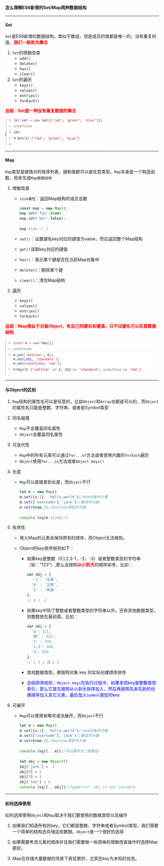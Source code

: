 #### 怎么理解ES6新增的Set/Map两种数据结构

---

#### Set

`Set`是ES6新增的数据结构，类似于数组，但是成员的值都是唯一的，没有重复的值，<font style="color:red">**我们一般称为集合**</font>

1. `Set`的增删改查
   + `add()`
   + `delete()`
   + `has()`
   + `clear()`
2. `Set`的遍历
   + `keys()`
   + `values()`
   + `entries()`
   + `forEach()`

<font style="color:red">**总结：Set是一种没有重复数据的集合**</font>

![](https://raw.githubusercontent.com/superwtt/MyFileRepository/main/image/ES6/set数据结构.png)

---

#### Map

`Map`类型是键值对的有序列表，键和值都可以是任意类型。`Map`本身是一个构造函数，用来生成`Map数据结构`

1. 增删改查

   + `size属性`：返回Map结构的成员总数

     ```javascript
     const map = new Map();
     map.set('foo',true);
     map.set('bar',false);
     
     map.size // 2
     ```

   + `set()`：设置键名key对应的键值为value，然后返回整个Map结构

   + `get()`读取key对应的键值

   + `has()`：表示某个键是否在当前Map对象中

   + `delete()`：删除某个键

   + `clear()`：清空Map结构

2. 遍历

   + `keys()`
   + `values()`
   + `entries()`
   + `forEach()`

<font style="color:red">**总结：Map类似于对象Object，有自己的键名和键值，只不过键名可以任意数据结构**</font>

![](https://raw.githubusercontent.com/superwtt/MyFileRepository/main/image/ES6/map数据结构.png)

---

#### 与Object的区别

1. `Map`结构的属性名可以是任意的，比如`Object`和`Array`也都是可以的，而`Object`的属性名只能是整数、字符串、或者是Symbol类型

2. 同名碰撞

   + `Map`不会覆盖同名属性
   + `Object`会覆盖同名属性

3. 可迭代性

   + `Map`中的所有元素可以通过`for...of`方法或者使用内置的`forEach`遍历
   + `Object`使用`for...in`方法或者`Object.keys()`

4. 长度

   + `Map`可以直接拿到长度，而`Object`不行

     ```javascript
     let m = new Map()
     m.set({a:1}, 'hello,world')//dom对象作为键
     m.set(['username'],'jack')//数组作为键
     m.set(true,1)//boolean类型作为键
     
     console.log(m.size)//3
     ```

5. 有序性

   + 填入Map的元素会保持原有的顺序，而Object无法做到。

   + Object的key排序规则如下：

     + 如果key是整数（0,1,2,3-1，-2，-3）或者整数类型的字符串（如：”123“）,那么会按照<font color=red>**从小到大**</font>的顺序排序，比如：

       ```javascript
       var obj = {
         '-1': '全部',
         '0' : '正常',
         '1' : '失效'
       };
       // 0 1 -1
       ```

       

     + 如果key中除了整数或者整数类型的字符串以外，还有其他数据类型，则整数放在最前面，比如：

       ```javascript
       var obj = {
         'a': 111,
         '我' : 222,
         '1' : 333,
         '1.3': 444,
         '3': 555
       };
       // 1 3 a 我 1.3
       ```

       

     + 其他数据类型，都按照对象 key 的实际创建顺序排序

     + <font color=blue>总结排序规则：`Object.keys`在执行过程中，如果发现key是整数类型索引，那么它首先按照从小到大排序加入，然后再按照先来先到的创建顺序加入其它元素，最后加入`Symbol`类型的key</font>

6. 可展开

   + `Map`可以使用省略号语法展开，而`Object`不行

     ```javascript
     let m = new Map()
     m.set({a:1}, 'hello,world')//dom对象作为键
     m.set(['username'],'jack')//数组作为键
     m.set(true,1)//boolean类型作为键
     
     console.log([...m])//可以展开为二维数组
     
     let obj = new Object()
     obj['jack'] =  1
     obj[0] = 2
     obj[5] = 3
     obj['tom'] = 4
     console.log([...obj])//TypeError: obj is not iterable
     ```

     

---

#### 如何选择使用

如何选择使用`Object`和`Map`取决于我们要使用的数据类型以及操作

1. 如果我们知道所有的key，它们都是整数、字符串或者Symbol类型，我们需要一个简单的结构去存储这些数据，`Object`是一个很好的选择

2. 如果需要考虑元素的顺序并且我们需要做一些简单的增删改查操作时选择Map更好。
3. Map在存储大量数据的场景下表现更好，尤其在key为未知的状态。